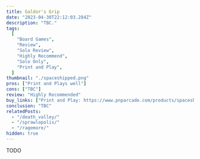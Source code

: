 ```yaml
---
title: Galdor's Grip
date: "2023-04-30T22:12:03.284Z"
description: "TBC."
tags:
  [
    "Board Games",
    "Review",
    "Solo Review",
    "Highly Recommend",
    "Solo Only",
    "Print and Play",
  ]
thumbnail: "./spaceshipped.png"
pros: ["Print and Plays well"]
cons: ["TBC"]
review: "Highly Recommended"
buy_links: ["Print and Play: https://www.pnparcade.com/products/spaceshipped"]
conclusion: "TBC"
relatedPosts:
  - "/death_valley/"
  - "/sprawlopolis/"
  - "/ragemore/"
hidden: true
---
```


TODO
